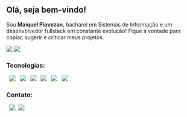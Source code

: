 <h2>Olá, seja bem-vindo!</h2>
<p>Sou <strong>Maiquel Piovezan</strong>, bacharel em Sistemas de Informação e um desenvolvedor fullstack em constante evolução! Fique á vontade para copiar, sugerir e criticar meus projetos.</p>
<img src="https://github-readme-stats.vercel.app/api?username=maiquelp&show_icons=true&hide=,issues,contribs"/>
<img src="https://github-readme-stats.vercel.app/api/top-langs/?username=maiquelp&layout=compact"/>
<!-- <img align="center" src="https://github-readme-stats.vercel.app/api/pin/?username=maiquelp&repo=happy"/> -->
<h3>Tecnologias:</h3>
<p>
&nbsp  <img src="https://img.icons8.com/color/48/000000/html-5.png"/>
&nbsp <img src="https://img.icons8.com/color/48/000000/css3.png"/>
&nbsp <img src="https://img.icons8.com/color/48/000000/javascript.png"/>
&nbsp <img src="https://img.icons8.com/color/48/000000/nodejs.png"/>
&nbsp <img src="https://img.icons8.com/color/48/000000/react-native.png"/>
&nbsp <img src="https://img.icons8.com/color/48/000000/postgreesql.png"/>
<!-- <a href="https://icons8.com/">Icons by Icons8</a> -->
</p>
<h3>Contato:</h3>
<p>
&nbsp <a href="https://www.linkedin.com/in/maiquelp/" target="_blank" rel="noopener noreferrer"><img src="https://img.icons8.com/color/48/000000/linkedin.png"/></a>
&nbsp<a align="center" href="mailto:maiquelp@gmail.com" target="_blank" rel="noopener noreferrer"><img src="https://img.icons8.com/fluent/48/000000/gmail.png"/></a></p>
